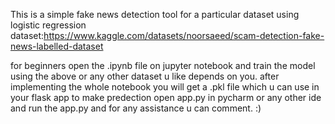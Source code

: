 This is a simple fake news detection tool for a particular dataset using logistic regression dataset:https://www.kaggle.com/datasets/noorsaeed/scam-detection-fake-news-labelled-dataset

for beginners open the .ipynb file on jupyter notebook and train the model using the above or any other dataset u like depends on you. 
after implementing the whole notebook you will get a .pkl file which u can use in your flask app to make predection open app.py in pycharm or any other
ide and run the app.py and for any assistance u can comment. :)
